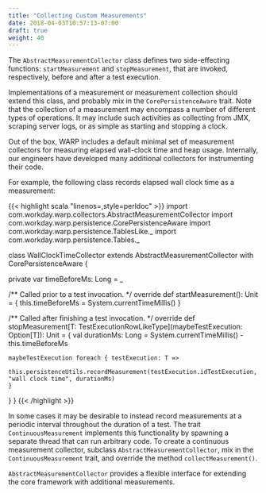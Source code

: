 ```yaml
---
title: "Collecting Custom Measurements"
date: 2018-04-03T10:57:13-07:00
draft: true
weight: 40
---
```


The `AbstractMeasurementCollector` class defines two side-effecting functions: `startMeasurement` and 
`stopMeasurement`, that are invoked, respectively, before and after a test execution.

Implementations of a measurement or measurement collection should extend this class, and probably mix in
the `CorePersistenceAware` trait. Note that the collection of a measurement may 
encompass a number of different types of operations. It may include such activities as collecting 
from JMX, scraping server logs, or as simple as starting and stopping a clock.

Out of the box, WARP includes a default minimal set of measurement collectors for measuring elapsed
wall-clock time and heap usage. Internally, our engineers have developed many additional collectors
for instrumenting their code.

For example, the following class records elapsed wall clock time as a measurement:

{{< highlight scala "linenos=,style=perldoc" >}}
import com.workday.warp.collectors.AbstractMeasurementCollector
import com.workday.warp.persistence.CorePersistenceAware
import com.workday.warp.persistence.TablesLike._
import com.workday.warp.persistence.Tables._

class WallClockTimeCollector extends AbstractMeasurementCollector with CorePersistenceAware {

  private var timeBeforeMs: Long = _

  /** Called prior to a test invocation.  */
  override def startMeasurement(): Unit = {
    this.timeBeforeMs = System.currentTimeMillis()
  }

  /** Called after finishing a test invocation.  */
  override def stopMeasurement[T: TestExecutionRowLikeType](maybeTestExecution: Option[T]): Unit = {
    val durationMs: Long = System.currentTimeMillis() - this.timeBeforeMs

    maybeTestExecution foreach { testExecution: T =>
      this.persistenceUtils.recordMeasurement(testExecution.idTestExecution, "wall clock time", durationMs)
    }
  }
}
{{< /highlight >}}

In some cases it may be desirable to instead record measurements at a periodic interval
throughout the duration of a test. The trait `ContinuousMeasurement` implements this functionality
by spawning a separate thread that can run arbitrary code. To create a continuous measurement collector,
subclass `AbstractMeasurementCollector`, mix in the `ContinuousMeasurement` trait, and override the method
`collectMeasurement()`.

`AbstractMeasurementCollector` provides a flexible interface for extending the core framework with 
additional measurements.
